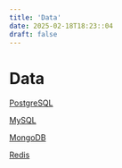 ```yaml
---
title: 'Data'
date: 2025-02-18T18:23::04
draft: false
---
```


# Data

[PostgreSQL](Data%20f66525eb9a684640800031d260b54b9e/PostgreSQL%20ea92b62f5fc944d183bfb1c3a6e5d3e8.md)

[MySQL](Data%20f66525eb9a684640800031d260b54b9e/MySQL%20912df7b51eca482b985203131cdebfb8.md)

[MongoDB](Data%20f66525eb9a684640800031d260b54b9e/MongoDB%20e14ffe4cd424482a9fd424c3706cc3ca.md)

[Redis](Data%20f66525eb9a684640800031d260b54b9e/Redis%20e05f23824f8d4828bff55fd60df36338.md)
